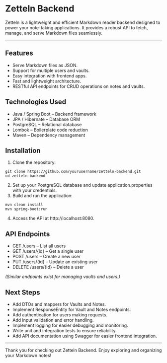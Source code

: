 # Zetteln Backend

Zetteln is a lightweight and efficient Markdown reader backend designed to power your note-taking applications. It provides a robust API to fetch, manage, and serve Markdown files seamlessly.

---

## Features

- Serve Markdown files as JSON.
- Support for multiple users and vaults.
- Easy integration with frontend apps.
- Fast and lightweight architecture.
- RESTful API endpoints for CRUD operations on notes and vaults.

## Technologies Used

- Java / Spring Boot – Backend framework
- JPA / Hibernate – Database ORM
- PostgreSQL – Relational database
- Lombok – Boilerplate code reduction
- Maven – Dependency management

## Installation

1. Clone the repository:
```shell
git clone https://github.com/yourusername/zetteln-backend.git
cd zetteln-backend
```
2. Set up your PostgreSQL database and update application.properties with your credentials.
3. Build and run the application:
```shell
mvn clean install
mvn spring-boot:run
```
4. Access the API at http://localhost:8080.

## API Endpoints

- GET /users – List all users
- GET /users/{id} – Get a single user
- POST /users – Create a new user
- PUT /users/{id} – Update an existing user
- DELETE /users/{id} – Delete a user

*(Similar endpoints exist for managing vaults and users.)*

## Next Steps

- Add DTOs and mappers for Vaults and Notes.
- Implement ResponseEntity for Vault and Notes endpoints.
- Add authentication for users making requests.
- Add input validation and error handling.
- Implement logging for easier debugging and monitoring.
- Write unit and integration tests to ensure reliability.
- Add API documentation using Swagger for easier frontend integration.

---
Thank you for checking out Zetteln Backend. Enjoy exploring and organizing your Markdown notes!